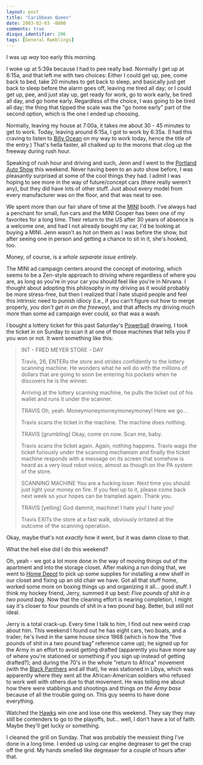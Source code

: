 ```yaml
---
layout: post
title: "Caribbean Queen"
date: 2003-02-03 -0800
comments: true
disqus_identifier: 206
tags: [General Ramblings]
---
```

I was up *way* too early this morning.
 
 I woke up at 5:39a because I had to pee really bad. Normally I get up
at 6:15a, and that left me with two choices: Either I could get up, pee,
come back to bed, take 20 minutes to get back to sleep, and basically
just get back to sleep before the alarm goes off, leaving me tired all
day; or I could get up, pee, and just stay up, get ready for work, go to
work early, be tired all day, and go home early. Regardless of the
choice, I was going to be tired all day; the thing that tipped the scale
was the "go home early" part of the second option, which is the one I
ended up choosing.
 
 Normally, leaving my house at 7:00a, it takes me about 30 - 45 minutes
to get to work. Today, leaving around 6:15a, I got to work by 6:35a. (I
had this craving to listen to [Billy
Ocean](http://www.yesterdayland.com/popopedia/shows/music/mu1146.php) on
my way to work today, hence the title of the entry.) That's hella
faster, all chalked up to the morons that clog up the freeway during
rush hour.
 
 Speaking of rush hour and driving and such, Jenn and I went to the
[Portland Auto Show](http://paragonexpo.com/portland/) this weekend.
Never having been to an auto show before, I was pleasantly surprised at
some of the cool things they had. I admit I was hoping to see more in
the way of future/concept cars (there really weren't any), but they did
have lots of other stuff. Just about every model from every manufacturer
was on the floor, and that was neat to see.
 
 We spent more than our fair share of time at the
[MINI](http://www.miniusa.com/) booth. I've always had a penchant for
small, fun cars and the MINI Cooper has been one of my favorites for a
long time. Their return to the US after 30 years of absence is a welcome
one, and had I not already bought my car, I'd be looking at buying a
MINI. Jenn wasn't as hot on them as I was before the show, but after
seeing one in person and getting a chance to sit in it, she's hooked,
too.
 
 Money, of course, is a *whole separate issue entirely*.
 
 The MINI ad campaign centers around the concept of *motoring*, which
seems to be a Zen-style approach to driving where regardless of where
you are, as long as you're in your car you should feel like you're in
Nirvana. I thought about adopting this philosophy in my driving as it
would probably be more stress-free, but then I realized that I hate
stupid people and feel this intrinsic need to punish idiocy (i.e., if
you can't figure out how to merge properly, *you don't get in on the
freeway*), and that affects my driving much more than some ad campaign
ever could, so that was a wash.
 
 I bought a lottery ticket for this past Saturday's
[Powerball](http://www.oregonlottery.org/night/power.shtml) drawing. I
took the ticket in on Sunday to scan it at one of those machines that
tells you if you won or not. It went something like this:
 
> 
>  
>  INT - FRED MEYER STORE - DAY
>  
>  Travis, 26, ENTERs the store and strides confidently to the lottery
> scanning machine. He wonders what he will do with the millions of
> dollars that are going to soon be entering his pockets when he
> discovers he is the winner.
>  
>  Arriving at the lottery scanning machine, he pulls the ticket out of
> his wallet and runs it under the scanner.
>  
> TRAVIS
>  Oh, yeah. Moneymoneymoneymoneymoney! Here we go...
> 
>  
>  Travis scans the ticket in the machine. The machine does nothing.
>  
> TRAVIS [grumbling]
>  Okay, come on now. Scan me, baby.
> 
>  
>  Travis scans the ticket again. Again, nothing happens. Travis wags
> the ticket furiously under the scanning mechanism and finally the
> ticket machine responds with a message on its screen that somehow is
> heard as a very loud robot voice, almost as though on the PA system of
> the store.
>  
> SCANNING MACHINE
>  You are a fucking loser. Next time you should just light your money
> on fire. If you feel up to it, please come back next week so your
> hopes can be trampled again. Thank you.
> 
>  
> TRAVIS [yelling]
>  God dammit, machine! I hate you! I hate you!
> 
>  
>  Travis EXITs the store at a fast walk, obviously irritated at the
> outcome of the scanning operation.

 
 Okay, maybe that's not *exactly* how it went, but it was damn close to
that.
 
 What the hell else did I do this weekend?
 
 Oh, yeah - we got a lot more done in the way of moving things out of
the apartment and into the storage closet. After making a run doing
that, we went to [Home Depot](http://www.homedepot.com) to pick up some
supplies for installing a new shelf in our closet and fixing up an old
chair we have. Got all that stuff home, worked some more on boxing
things up and organizing it all... good stuff. I think my hockey friend,
Jerry, summed it up best: *Five pounds of shit in a two pound bag.* Now
that the cleaning effort is nearing completion, I might say it's closer
to four pounds of shit in a two pound bag. Better, but still not ideal.
 
 Jerry is a total crack-up. Every time I talk to him, I find out new
weird crap about him. This weekend I found out he has eight cars, two
boats, and a trailer; he's lived in the same house since 1968 (which is
how the "five pounds of shit in a two pound bag" reference came up); he
signed up for the Army in an effort to avoid getting drafted (apparently
you have more say of where you're stationed or something if you sign up
instead of getting drafted?); and during the 70's in the whole "return
to Africa" movement (with the [Black
Panthers](http://www.blackpanther.org/) and all that), he was stationed
in Libya, which was apparently where they sent all the African-American
soldiers who refused to work well with others due to that movement. He
was telling me about how there were stabbings and shootings and things
*on the Army base* because of all the trouble going on. This guy seems
to have done everything.
 
 Watched the [Hawks](http://www.winterhawks.com) win one and lose one
this weekend. They say they may still be contenders to go to the
playoffs, but... well, I don't have a lot of faith. Maybe they'll get
lucky or something.
 
 I cleaned the grill on Sunday. That was probably the messiest thing
I've done in a long time. I ended up using car engine degreaser to get
the crap off the grid. My hands smelled like degreaser for a couple of
hours after that.
